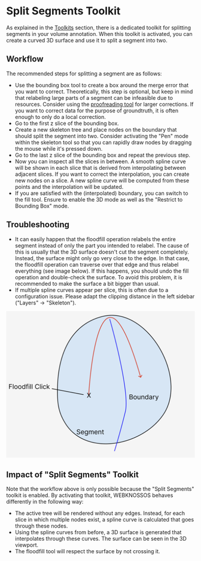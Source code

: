 # Split Segments Toolkit

As explained in the [Toolkits](../ui/toolbar.md#Toolkits) section, there is a dedicated toolkit for splitting segments in your volume annotation.
When this toolkit is activated, you can create a curved 3D surface and use it to split a segment into two.

## Workflow

The recommended steps for splitting a segment are as follows:

- Use the bounding box tool to create a box around the merge error that you want to correct. Theoretically, this step is optional, but keep in mind that relabeling large parts of a segment can be infeasible due to resources. Consider using the [proofreading tool](../proofreading/tools.html) for larger corrections. If you want to correct data for the purpose of groundtruth, it is often enough to only do a local correction.
- Go to the first z slice of the bounding box.
- Create a new skeleton tree and place nodes on the boundary that should split the segment into two. Consider activating the "Pen" mode within the skeleton tool so that you can rapidly draw nodes by dragging the mouse while it's pressed down.
- Go to the last z slice of the bounding box and repeat the previous step.
- Now you can inspect all the slices in between. A smooth spline curve will be shown in each slice that is derived from interpolating between adjacent slices. If you want to correct the interpolation, you can create new nodes on a slice. A new spline curve will be computed from these points and the interpolation will be updated.
- If you are satisfied with the (interpolated) boundary, you can switch to the fill tool. Ensure to enable the 3D mode as well as the "Restrict to Bounding Box" mode.

## Troubleshooting

- It can easily happen that the floodfill operation relabels the entire segment instead of only the part you intended to relabel. The cause of this is usually that the 3D surface doesn't cut the segment completely. Instead, the surface might only go very close to the edge. In that case, the floodfill operation can traverse over that edge and thus relabel everything (see image below). If this happens, you should undo the fill operation and double-check the surface. To avoid this problem, it is recommended to make the surface a bit bigger than usual.
- If multiple spline curves appear per slice, this is often due to a configuration issue. Please adapt the clipping distance in the left sidebar ("Layers" -> "Skeleton").

![A visualization of a floodfill operation "bleeding" across the boundary because the boundary is not precise enough](../images/splitting-floodfill-visualization.png)

## Impact of "Split Segments" Toolkit

Note that the workflow above is only possible because the "Split Segments" toolkit is enabled.
By activating that toolkit, WEBKNOSSOS behaves differently in the following way:

- The active tree will be rendered without any edges. Instead, for each slice in which multiple nodes exist, a spline curve is calculated that goes through these nodes.
- Using the spline curves from before, a 3D surface is generated that interpolates through these curves. The surface can be seen in the 3D viewport.
- The floodfill tool will respect the surface by not crossing it.
